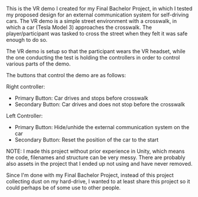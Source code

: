 This is the VR demo I created for my Final Bachelor Project, in which I tested my proposed design for an external communication system for self-driving cars. The VR demo is a simple street environment with a crosswalk, in which a car (Tesla Model 3) approaches the crosswalk. The player/participant was tasked to cross the street when they felt it was safe enough to do so. 

The VR demo is setup so that the participant wears the VR headset, while the one conducting the test is holding the controllers in order to control various parts of the demo.

The buttons that control the demo are as follows:

Right controller:
- Primary Button: Car drives and stops before crosswalk
- Secondary Button: Car drives and does not stop before the crosswalk

Left Controller:
- Primary Button: Hide/unhide the external communication system on the car
- Secondary Button: Reset the position of the car to the start


NOTE: I made this project without prior experience in Unity, which means the code, filenames and structure can be very messy. There are probably also assets in the project that I ended up not using and have never removed. 

Since I'm done with my Final Bachelor Project, instead of this project collecting dust on my hard-drive, I wanted to at least share this project so it could perhaps be of some use to other people.

